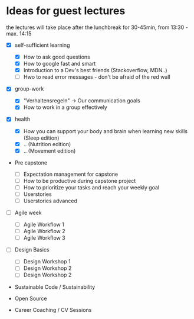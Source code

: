 # Ideas for guest lectures

the lectures will take place after the lunchbreak for 30-45min, from 13:30 - max. 14:15

- [x] self-sufficient learning

  - [x] How to ask good questions
  - [x] How to google fast and smart
  - [x] Introduction to a Dev's best friends (Stackoverflow, MDN..)
  - [ ] Hwo to read error messages - don't be afraid of the red wall

- [x] group-work

  - [x] "Verhaltensregeln" -> Our communication goals
  - [x] How to work in a group effectively

- [x] health

  - [x] How you can support your body and brain when learning new skills (Sleep edition)
  - [x] .. (Nutrition edition)
  - [x] .. (Movement edition)

- Pre capstone

  - [ ] Expectation management for capstone
  - [ ] How to be productive during capstone project
  - [ ] How to prioritize your tasks and reach your weekly goal
  - [ ] Userstories
  - [ ] Userstories advanced

- [ ] Agile week

  - [ ] Agile Workflow 1
  - [ ] Agile Workflow 2
  - [ ] Agile Workflow 3

- [ ] Design Basics

  - [ ] Design Workshop 1
  - [ ] Design Workshop 2
  - [ ] Design Workshop 2

- Sustainable Code / Sustainability

- Open Source

- Career Coaching / CV Sessions
